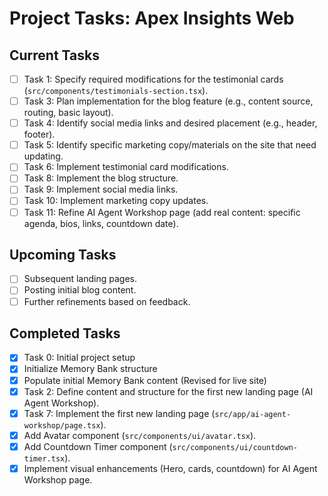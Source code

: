 # Project Tasks: Apex Insights Web

## Current Tasks

*   [ ] Task 1: Specify required modifications for the testimonial cards (`src/components/testimonials-section.tsx`).
*   [ ] Task 3: Plan implementation for the blog feature (e.g., content source, routing, basic layout).
*   [ ] Task 4: Identify social media links and desired placement (e.g., header, footer).
*   [ ] Task 5: Identify specific marketing copy/materials on the site that need updating.
*   [ ] Task 6: Implement testimonial card modifications.
*   [ ] Task 8: Implement the blog structure.
*   [ ] Task 9: Implement social media links.
*   [ ] Task 10: Implement marketing copy updates.
*   [ ] Task 11: Refine AI Agent Workshop page (add real content: specific agenda, bios, links, countdown date).

## Upcoming Tasks

*   [ ] Subsequent landing pages.
*   [ ] Posting initial blog content.
*   [ ] Further refinements based on feedback.

## Completed Tasks

*   [x] Task 0: Initial project setup
*   [x] Initialize Memory Bank structure
*   [x] Populate initial Memory Bank content (Revised for live site)
*   [x] Task 2: Define content and structure for the first new landing page (AI Agent Workshop).
*   [x] Task 7: Implement the first new landing page (`src/app/ai-agent-workshop/page.tsx`).
*   [x] Add Avatar component (`src/components/ui/avatar.tsx`).
*   [x] Add Countdown Timer component (`src/components/ui/countdown-timer.tsx`).
*   [x] Implement visual enhancements (Hero, cards, countdown) for AI Agent Workshop page. 